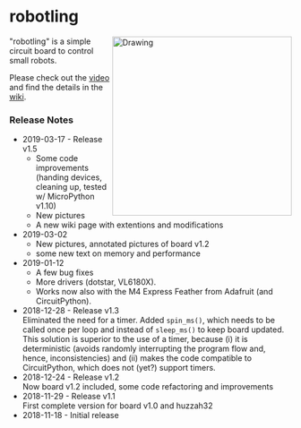 # robotling

[<img align="right" src="https://github.com/teuler/robotling/blob/master/pictures/IMG_4857_sm.png" alt="Drawing" width="320"/>](https://github.com/teuler/robotling/blob/master/pictures/IMG_4857.png)

"robotling" is a simple circuit board to control small robots.

Please check out the [video](https://youtu.be/wil41YtIeN8) and find the details in the [wiki](https://github.com/teuler/robotling/wiki). 

### Release Notes

* 2019-03-17 - Release v1.5
  - Some code improvements (handing devices, cleaning up, tested w/ MicroPython v1.10)
  - New pictures
  - A new wiki page with extentions and modifications
* 2019-03-02
  - New pictures, annotated pictures of board v1.2
  - some new text on memory and performance
* 2019-01-12 
  - A few bug fixes
  - More drivers (dotstar, VL6180X). 
  - Works now also with the M4 Express Feather from Adafruit (and CircuitPython).
* 2018-12-28 - Release v1.3  
  Eliminated the need for a timer. Added `spin_ms()`, which needs to be called once per loop and instead of `sleep_ms()` to keep board
  updated. This solution is superior to the use of a timer, because (i) it is deterministic (avoids randomly interrupting the program 
  flow and, hence, inconsistencies) and (ii) makes the code compatible to CircuitPython, which does not (yet?) support timers.
* 2018-12-24 - Release v1.2  
  Now board v1.2 included, some code refactoring and improvements
* 2018-11-29 - Release v1.1  
  First complete version for board v1.0 and huzzah32
* 2018-11-18 - Initial release 
